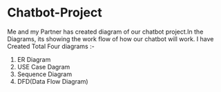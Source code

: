 # Chatbot-Project
Me and my Partner has created diagram of our chatbot project.In the Diagrams, its showing the work flow of how our chatbot will work. 
I have Created Total Four diagrams :- 
1. ER Diagram
2. USE Case Dagram
3. Sequence Diagram
4. DFD(Data Flow Diagram)
